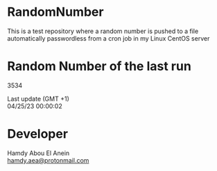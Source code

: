 # RandomNumber    
This is a test repository where a random number is pushed to a file automatically passwordless from a cron job in my Linux CentOS server    
# Random Number of the last run   
3534
      
Last update (GMT +1)    
04/25/23 00:00:02
# Developer    
Hamdy Abou El Anein   
hamdy.aea@protonmail.com

